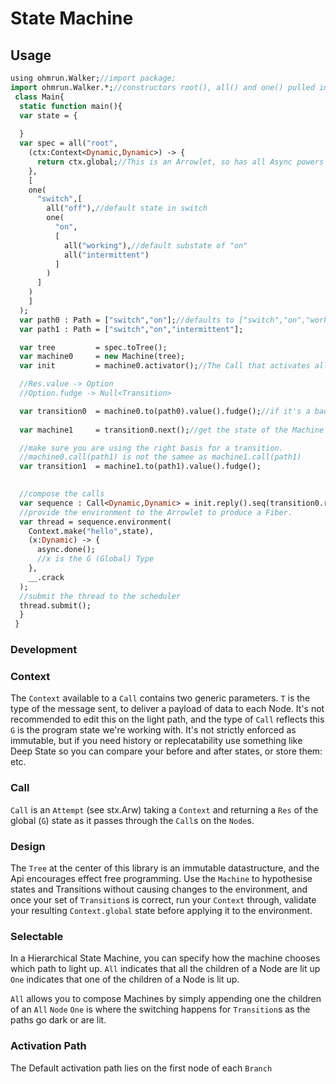 # State Machine

## Usage
```haxe
using ohmrun.Walker;//import package;
import ohmrun.Walker.*;//constructors root(), all() and one() pulled into the global scope.
 class Main{
  static function main(){
  var state = {
 
  }
  var spec = all("root",
    (ctx:Context<Dynamic,Dynamic>) -> {
      return ctx.global;//This is an Arrowlet, so has all Async powers
    },
    [
    one(
      "switch",[
        all("off"),//default state in switch
        one(
          "on",
          [
            all("working"),//default substate of "on"
            all("intermittent")
          ]
        )
      ]
    )
    ]
  );
  var path0 : Path = ["switch","on"];//defaults to ["switch","on","working"]
  var path1 : Path = ["switch","on","intermittent"];

  var tree         = spec.toTree();
  var machine0     = new Machine(tree);
  var init         = machine0.activator();//The Call that activates all default States.

  //Res.value -> Option
  //Option.fudge -> Null<Transition>

  var transition0  = machine0.to(path0).value().fudge();//if it's a bad path, an error will be thrown on `fudge`
  
  var machine1     = transition0.next();//get the state of the Machine as it would be after transition0.

  //make sure you are using the right basis for a transition.
  //machine0.call(path1) is not the samee as machine1.call(path1)
  var transition1  = machine1.to(path1).value().fudge();
  

  //compose the calls
  var sequence : Call<Dynamic,Dynamic> = init.reply().seq(transition0.reply()).seq(transition1.reply());
  //provide the environment to the Arrowlet to produce a Fiber.
  var thread = sequence.environment(
    Context.make("hello",state),
    (x:Dynamic) -> {
      async.done();
      //x is the G (Global) Type
    },
    __.crack
  );
  //submit the thread to the scheduler
  thread.submit();
  }
 }
  ```
### Development

### Context
  The `Context` available to a `Call` contains two generic parameters.
  `T` is the type of the message sent, to deliver a payload of data to each Node. It's not recommended to edit this on the light path, and the type of `Call` reflects this
  `G` is the program state we're working with. It's not strictly enforced as immutable, but if you need history or replecatability use something like Deep State so you can compare your before and after states, or store them: etc.
### Call
  `Call` is an `Attempt` (see stx.Arw) taking a `Context` and returning a `Res` of the global (`G`) state as it passes through the `Call`s on the `Node`s.
### Design
  The `Tree` at the center of this library is an immutable datastructure, and the Api encourages effect free programming. 
  Use the `Machine` to hypothesise states and Transitions without causing changes to the environment, and once your
  set of `Transition`s is correct, run your `Context` through, validate your resulting `Context.global` state before applying it 
  to the environment.  
### Selectable
  In a Hierarchical State Machine, you can specify how the machine chooses which path to light up.
  `All` indicates that all the children of a Node are lit up
  `One` indicates that one of the children of a Node is lit up.

  `All` allows you to compose Machines by simply appending one the children of an `All` `Node`
  `One` is where the switching happens for `Transition`s as the paths go dark or are lit.
### Activation Path
  The Default activation path lies on the first node of each `Branch`
### 